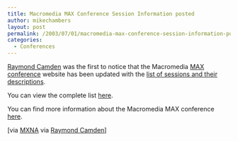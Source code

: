 ```yaml
---
title: Macromedia MAX Conference Session Information posted
author: mikechambers
layout: post
permalink: /2003/07/01/macromedia-max-conference-session-information-posted/
categories:
  - Conferences
---
```



[Raymond Camden][1] was the first to notice that the Macromedia [MAX conference][2] website has been updated with the [list of sessions and their descriptions][3].

You can view the complete list [here][3].

You can find more information about the Macromedia MAX conference [here][2].

[via [MXNA][4] via [Raymond Camden][1]]

 [1]: http://www.camdenfamily.com/morpheus/blog/index.cfm?mode=entry&entry=109
 [2]: http://www.macromedia.com/macromedia/conference/
 [3]: http://www.macromedia.com/macromedia/conference/schedule/by_track/
 [4]: http://www.macromedia.com/go/weblogs